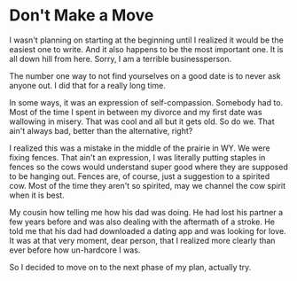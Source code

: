# Don't Make a Move

I wasn't planning on starting at the beginning until I realized it would be the easiest one to write. And it also happens to be the most important one. It is all down hill from here. Sorry, I am a terrible businessperson.

The number one way to not find yourselves on a good date is to never ask anyone out. I did that for a really long time.

In some ways, it was an expression of self-compassion. Somebody had to. Most of the time I spent in between my divorce and my first date was wallowing in misery. That was cool and all but it gets old. So do we. That ain't always bad, better than the alternative, right?

I realized this was a mistake in the middle of the prairie in WY. We were fixing fences. That ain't an expression, I was literally putting staples in fences so the cows would understand super good where they are supposed to be hanging out. Fences are, of course, just a suggestion to a spirited cow. Most of the time they aren't so spirited, may we channel the cow spirit when it is best.

My cousin how telling me how his dad was doing. He had lost his partner a few years before and was also dealing with the aftermath of a stroke. He told me that his dad had downloaded a dating app and was looking for love. It was at that very moment, dear person, that I realized more clearly than ever before how un-hardcore I was.

So I decided to move on to the next phase of my plan, actually try.